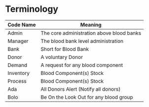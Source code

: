 # Terminology

| Code Name    | Meaning                                   |
|--------------|-------------------------------------------|
| Admin        | The core administration above blood banks |
| Manager      | The blood bank level administration       |
| Bank         | Short for Blood Bank                      |
| Donor        | A voluntary Donor                         |
| Demand       | A request for any blood component         |
| Inventory    | Blood Component(s) Stock                  |
| Process      | Blood Component(s) Stock                  |
| Ada          | All Donors Alert (Notify all donors)      |
| Bolo         | Be On the Look Out for any blood group    |

